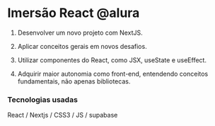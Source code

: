 # Imersão React @alura



01. Desenvolver um novo projeto com NextJS.

02. Aplicar conceitos gerais em novos desafios.

03. Utilizar componentes do React, como JSX, useState e useEffect.

04. Adquirir maior autonomia como front-end, entendendo conceitos fundamentais, não apenas bibliotecas.

### Tecnologias usadas

React / Nextjs / CSS3 / JS / supabase

